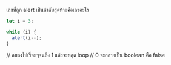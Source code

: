 เลขที่ถูก alert เป็นลำดับสุดท้ายคือเลขอะไร

```js
let i = 3;

while (i) {
  alert(i--);
}
```
// ลบลงไปเรื่อยๆจนถึง 1 แล้วจะหลุด loop 
// 0 จะกลายเป็น boolean คือ false 